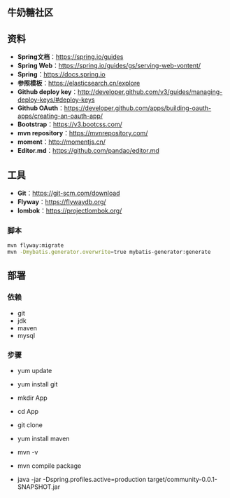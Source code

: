 ## 牛奶糖社区

## 资料
- **Spring文档**：https://spring.io/guides
- **Spring Web**：https://spring.io/guides/gs/serving-web-vontent/
- **Spring**：https://docs.spring.io
- **参照模板**：https://elasticsearch.cn/explore
- **Github deploy key**：http://developer.github.com/v3/guides/managing-deploy-keys/#deploy-keys
- **Github OAuth**：https://developer.github.com/apps/building-oauth-apps/creating-an-oauth-app/
- **Bootstrap**：https://v3.bootcss.com/
- **mvn repository**：https://mvnrepository.com/
- **moment**：http://momentjs.cn/
- **Editor.md**：https://github.com/pandao/editor.md

## 工具
- **Git**：https://git-scm.com/download
- **Flyway**：https://flywaydb.org/
- **lombok**：https://projectlombok.org/

### 脚本
```bash
mvn flyway:migrate
mvn -Dmybatis.generator.overwrite=true mybatis-generator:generate
```

## 部署
### 依赖
- git
- jdk
- maven
- mysql
### 步骤
- yum update
- yum install git
- mkdir App
- cd App
- git clone
- yum install maven
- mvn -v
- mvn compile package

- java -jar -Dspring.profiles.active=production target/community-0.0.1-SNAPSHOT.jar